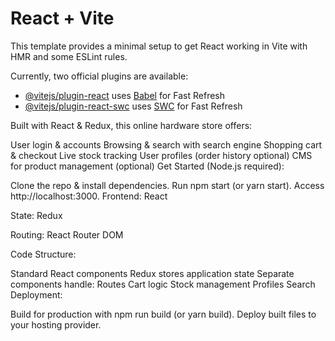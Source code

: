 # React + Vite

This template provides a minimal setup to get React working in Vite with HMR and some ESLint rules.

Currently, two official plugins are available:

- [@vitejs/plugin-react](https://github.com/vitejs/vite-plugin-react/blob/main/packages/plugin-react/README.md) uses [Babel](https://babeljs.io/) for Fast Refresh
- [@vitejs/plugin-react-swc](https://github.com/vitejs/vite-plugin-react-swc) uses [SWC](https://swc.rs/) for Fast Refresh

Built with React & Redux, this online hardware store offers:

User login & accounts
Browsing & search with search engine
Shopping cart & checkout
Live stock tracking
User profiles (order history optional)
CMS for product management (optional)
Get Started (Node.js required):

Clone the repo & install dependencies.
Run npm start (or yarn start).
Access http://localhost:3000.
Frontend: React

State: Redux

Routing: React Router DOM

Code Structure:

Standard React components
Redux stores application state
Separate components handle:
Routes
Cart logic
Stock management
Profiles
Search
Deployment:

Build for production with npm run build (or yarn build).
Deploy built files to your hosting provider.
